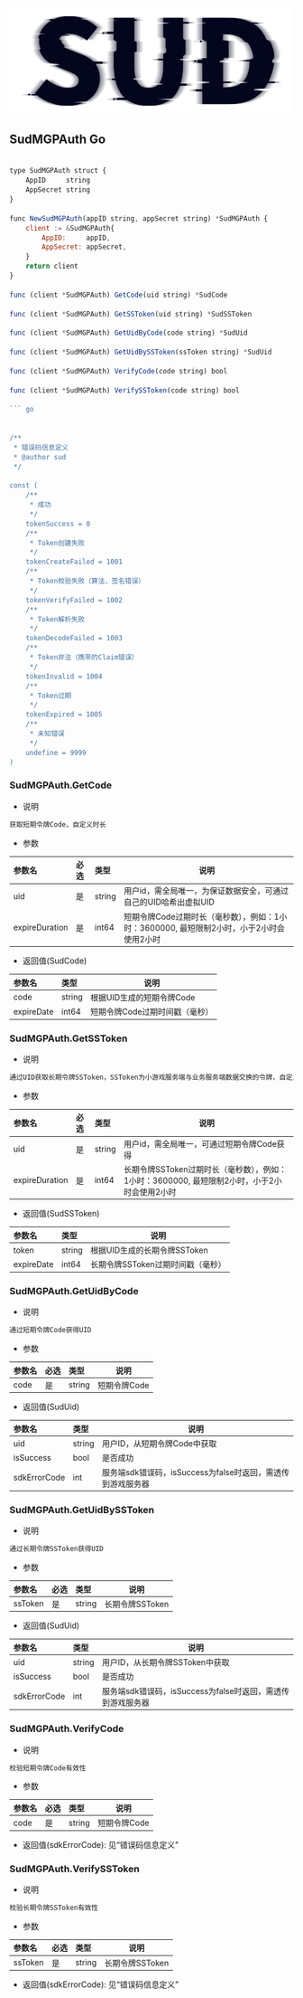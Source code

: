 #

![SUD](../../Resource/logo.png)

## SudMGPAuth Go

```javascript

type SudMGPAuth struct {
	AppID     string
	AppSecret string
}

func NewSudMGPAuth(appID string, appSecret string) *SudMGPAuth {
	client := &SudMGPAuth{
		AppID:     appID,
		AppSecret: appSecret,
	}
	return client
}

func (client *SudMGPAuth) GetCode(uid string) *SudCode

func (client *SudMGPAuth) GetSSToken(uid string) *SudSSToken 

func (client *SudMGPAuth) GetUidByCode(code string) *SudUid 

func (client *SudMGPAuth) GetUidBySSToken(ssToken string) *SudUid

func (client *SudMGPAuth) VerifyCode(code string) bool 

func (client *SudMGPAuth) VerifySSToken(code string) bool 

``` go


/**
 * 错误码信息定义
 * @author sud
 */

const (
	/**
	 * 成功
	 */
	tokenSuccess = 0
	/**
	 * Token创建失败
	 */
	tokenCreateFailed = 1001
	/**
	 * Token校验失败（算法，签名错误）
	 */
	tokenVerifyFailed = 1002
	/**
	 * Token解析失败
	 */
	tokenDecodeFailed = 1003
	/**
	 * Token非法（携带的Claim错误）
	 */
	tokenInvalid = 1004
	/**
	 * Token过期
	 */
	tokenExpired = 1005
	/**
	 * 未知错误
	 */
	undefine = 9999
)


```

### SudMGPAuth.GetCode

- 说明

```txt
获取短期令牌Code，自定义时长
```

- 参数

|参数名|必选|类型|说明|
|:----|:---|:-----|-----|
|uid|是|string|用户id，需全局唯一，为保证数据安全，可通过自己的UID哈希出虚拟UID|
|expireDuration|是|int64|短期令牌Code过期时长（毫秒数），例如：1小时：3600000, 最短限制2小时，小于2小时会使用2小时|

- 返回值(SudCode)

|参数名|类型|说明|
|:----|:---|-----|
|code|string|根据UID生成的短期令牌Code|
|expireDate|int64|短期令牌Code过期时间戳（毫秒）|


### SudMGPAuth.GetSSToken

- 说明

```txt
通过UID获取长期令牌SSToken，SSToken为小游戏服务端与业务服务端数据交换的令牌，自定义时长
```

- 参数

|参数名|必选|类型|说明|
|:----|:---|:-----|-----|
|uid|是|string|用户id，需全局唯一，可通过短期令牌Code获得|
|expireDuration|是|int64|长期令牌SSToken过期时长（毫秒数），例如：1小时：3600000, 最短限制2小时，小于2小时会使用2小时|

- 返回值(SudSSToken)

|参数名|类型|说明|
|:----|:---|-----|
|token|string|根据UID生成的长期令牌SSToken|
|expireDate|int64|长期令牌SSToken过期时间戳（毫秒）|

### SudMGPAuth.GetUidByCode

- 说明

```txt
通过短期令牌Code获得UID
```

- 参数

|参数名|必选|类型|说明|
|:----|:---|:-----|-----|
|code|是|string|短期令牌Code|

- 返回值(SudUid)

|参数名|类型|说明|
|:----|:---|-----|
|uid|string|用户ID，从短期令牌Code中获取|
|isSuccess|bool|是否成功|
|sdkErrorCode|int|服务端sdk错误码，isSuccess为false时返回，需透传到游戏服务器|


### SudMGPAuth.GetUidBySSToken

- 说明

```txt
通过长期令牌SSToken获得UID
```

- 参数

|参数名|必选|类型|说明|
|:----|:---|:-----|-----|
|ssToken|是|string|长期令牌SSToken|

- 返回值(SudUid)

|参数名|类型|说明|
|:----|:---|-----|
|uid|string|用户ID，从长期令牌SSToken中获取|
|isSuccess|bool|是否成功|
|sdkErrorCode|int|服务端sdk错误码，isSuccess为false时返回，需透传到游戏服务器|


### SudMGPAuth.VerifyCode

- 说明

```txt
校验短期令牌Code有效性
```

- 参数

|参数名|必选|类型|说明|
|:----|:---|:-----|-----|
|code|是|string|短期令牌Code|

- 返回值(sdkErrorCode): 见“错误码信息定义”


### SudMGPAuth.VerifySSToken

- 说明

```txt
校验长期令牌SSToken有效性
```

- 参数

|参数名|必选|类型|说明|
|:----|:---|:-----|-----|
|ssToken|是|string|长期令牌SSToken|

- 返回值(sdkErrorCode): 见“错误码信息定义”